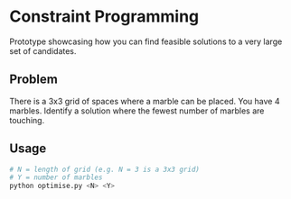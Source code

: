 # Constraint Programming

Prototype showcasing how you can find feasible solutions to a very large set of
candidates. 

## Problem 
There is a 3x3 grid of spaces where a marble can be placed. You have 4 marbles.
Identify a solution where the fewest number of marbles are touching.

## Usage

```bash
# N = length of grid (e.g. N = 3 is a 3x3 grid)
# Y = number of marbles
python optimise.py <N> <Y>
```